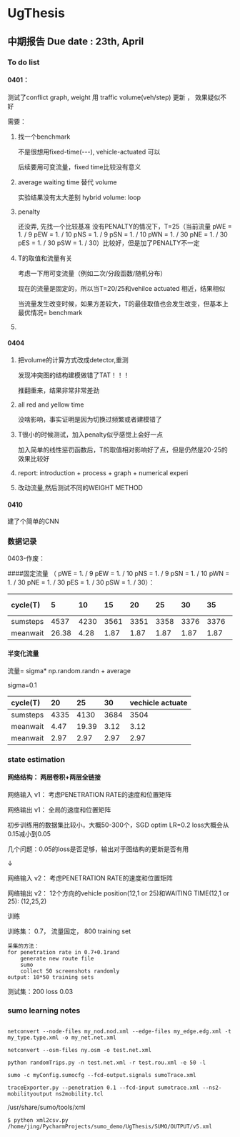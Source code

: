 # UgThesis

## 中期报告 Due date : 23th, April
### To do list

#### 0401：

测试了conflict graph, weight 用 traffic volume(veh/step) 更新 ， 效果疑似不好


需要：

1. 找一个benchmark

    不是很想用fixed-time(---), vehicle-actuated 可以
    
    后续要用可变流量，fixed time比较没有意义
    
2. average waiting time 替代 volume

    实验结果没有太大差别
    hybrid
    volume: loop
    
3. penalty

    还没弄, 先找一个比较基准
    没有PENALTY的情况下，T=25（当前流量
    pWE = 1. / 9
    pEW = 1. / 10
    pNS = 1. / 9
    pSN = 1. / 10
    pWN = 1. / 30
    pNE = 1. / 30
    pES = 1. / 30
    pSW = 1. / 30）比较好，但是加了PENALTY不一定

4. T的取值和流量有关
    
    考虑一下用可变流量（例如二次/分段函数/随机分布）
    
    现在的流量是固定的，所以当T=20/25和vehilce actuated 相近，结果相似
    
    当流量发生改变时候，如果方差较大，T的最佳取值也会发生改变，但基本上最优情况= benchmark
5. 

#### 0404 

1. 把volume的计算方式改成detector,重测

    发现冲突图的结构建模做错了TAT！！！
 
    推翻重来，结果非常非常差劲

2. all red and yellow time 

    没啥影响，事实证明是因为切换过频繁或者建模错了

3. T很小的时候测试，加入penalty似乎感觉上会好一点

    加入简单的线性惩罚函数后，T的取值相对影响好了点，但是仍然是20-25的效果比较好

4. report: introduction + process + graph + numerical experi

5. 改动流量,然后测试不同的WEIGHT METHOD

#### 0410

建了个简单的CNN

    
### 数据记录

0403-作废：

####固定流量
（  pWE = 1. / 9
    pEW = 1. / 10
    pNS = 1. / 9
    pSN = 1. / 10
    pWN = 1. / 30
    pNE = 1. / 30
    pES = 1. / 30
    pSW = 1. / 30）：
    
| cycle(T) | 5    | 10  | 15  |20   |25     |30     |35     |40     | vechicle actuate|
| :---     | :--- | :---| :---|:--- |:---   |:---   |:---   |:---   |:---           |
| sumsteps | 4537 | 4230| 3561|3351 |3358   |3376   |3376   |3396   |3384           |
| meanwait | 26.38| 4.28| 1.87|1.87 |1.87   |1.87   |1.87   |1.87   |1.87           |
    



 #### 半变化流量 
 
 流量= sigma* np.random.randn + average
 
 sigma=0.1 
 
     
| cycle(T) |20   |25     |30     | vechicle actuate|
| :---     |:--- |:---   |:---   |:---           |
| sumsteps |4335 |4130   |3684   |3504           |
| meanwait |4.47 |19.39  |3.12   |3.12           |
| meanwait |2.97 |2.97   |2.97   |2.97           |
  
 
 
 
 ### state estimation
 #### 网络结构： 两层卷积+两层全链接
 
 
 
 网络输入 v1： 考虑PENETRATION RATE的速度和位置矩阵
 
 网络输出 v1： 全局的速度和位置矩阵
 
 初步训练用的数据集比较小，大概50-300个，SGD optim LR=0.2 loss大概会从0.15减小到0.05
 
 几个问题：0.05的loss是否足够，输出对于图结构的更新是否有用
 
 &darr;
 
 网络输入 v2： 考虑PENETRATION RATE的速度和位置矩阵 
 
 网络输出 v2： 12个方向的vehicle position(12,1 or 25)和WAITING TIME(12,1 or 25): (12,25,2)
 
 训练
 
 训练集： 0.7， 流量固定， 800 training set
 
    采集的方法：
    for penetration rate in 0.7+0.1rand
        generate new route file
        sumo
        collect 50 screenshots randomly
    output: 10*50 training sets
 测试集：200
 loss 0.03
 
 
 
### sumo learning notes
```

netconvert --node-files my_nod.nod.xml --edge-files my_edge.edg.xml -t my_type.type.xml -o my_net.net.xml

netconvert --osm-files ny.osm -o test.net.xml

python randomTrips.py -n test.net.xml -r test.rou.xml -e 50 -l

sumo -c myConfig.sumocfg --fcd-output.signals sumoTrace.xml

traceExporter.py --penetration 0.1 --fcd-input sumotrace.xml --ns2-mobilityoutput ns2mobility.tcl

```

/usr/share/sumo/tools/xml

`$ python xml2csv.py /home/jing/PycharmProjects/sumo_demo/UgThesis/SUMO/OUTPUT/v5.xml`